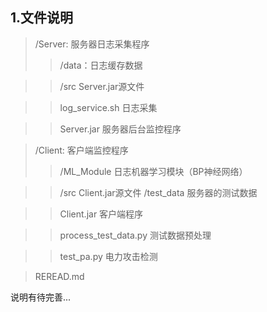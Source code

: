 ## 1.文件说明
>/Server: 服务器日志采集程序
>>/data：日志缓存数据

>>/src  Server.jar源文件

>>log_service.sh  日志采集

>>Server.jar  服务器后台监控程序

>/Client: 客户端监控程序
>>/ML_Module  日志机器学习模块（BP神经网络）

>>/src    Client.jar源文件
>>/test_data  服务器的测试数据

>>Client.jar 客户端程序
  
>>process_test_data.py  测试数据预处理

>>test_pa.py 电力攻击检测

>REREAD.md

说明有待完善...
